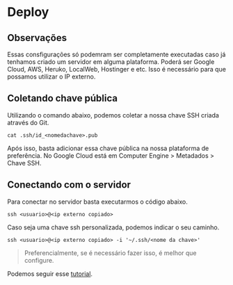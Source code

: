 # Deploy

## Observações
Essas consfigurações só podemram ser completamente executadas caso já tenhamos criado um servidor em alguma plataforma. Poderá ser Google Cloud, AWS, Heruko, LocalWeb, Hostinger e etc. Isso é necessário para que possamos utilizar o IP externo.

## Coletando chave pública
Utilizando o comando abaixo, podemos coletar a nossa chave SSH criada através do Git.
```
cat .ssh/id_<nomedachave>.pub
```
Após isso, basta adicionar essa chave pública na nossa plataforma de preferência. No Google Cloud está em Computer Engine > Metadados > Chave SSH.

## Conectando com o servidor
Para conectar no servidor basta executarmos o código abaixo.
```
ssh <usuario>@<ip externo copiado>
```

Caso seja uma chave ssh personalizada, podemos indicar o seu caminho.
```
ssh <usuario>@<ip externo copiado> -i '~/.ssh/<nome da chave>'
```

> Preferencialmente, se é necessário fazer isso, é melhor que configure.

Podemos seguir esse [tutorial](https://github.com/luizomf/curso-django-projeto1/tree/f72381b86b5b28740d4310a58b8e6697703dfceb/deploy#chaves-ssh).